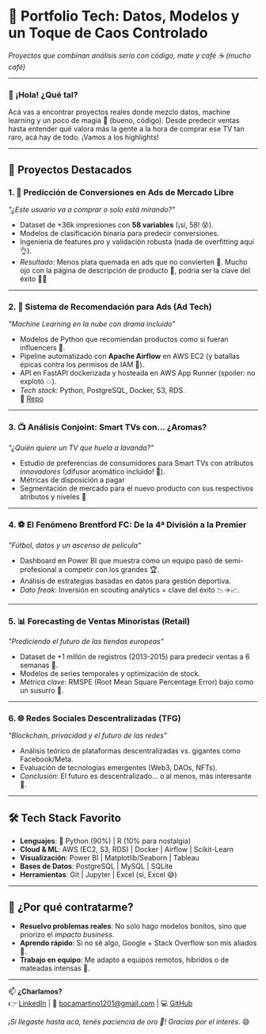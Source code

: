 # 🚀 Portfolio Tech: Datos, Modelos y un Toque de Caos Controlado  
*Proyectos que combinan análisis serio con código, mate y café ☕ (mucho café)*  

---

### 👋 ¡Hola! ¿Qué tal?  
Acá vas a encontrar proyectos reales donde mezclo datos, machine learning y un poco de magia 🎩 (bueno, código). Desde predecir ventas hasta entender qué valora más la gente a la hora de comprar ese TV tan raro, acá hay de todo. ¡Vamos a los highlights!  

---

## 🌟 Proyectos Destacados  

### 1. 🎯 **Predicción de Conversiones en Ads de Mercado Libre**  
*"¿Este usuario va a comprar o solo está mirando?"*  
- Dataset de +36k impresiones con **58 variables** (¡sí, 58! 😵).  
- Modelos de clasificación binaria para predecir conversiones.  
- Ingeniería de features *pro* y validación robusta (nada de overfitting aquí 👌).  
- *Resultado*: Menos plata quemada en ads que no convierten 💸. Mucho ojo con la página de descripción de producto 👀, podria ser la clave del éxito 🧙‍♂️ 

---

### 2. 🤖 **Sistema de Recomendación para Ads (Ad Tech)**  
*"Machine Learning en la nube con drama incluido"*  
- Modelos de Python que recomiendan productos como si fueran influencers 📱.  
- Pipeline automatizado con **Apache Airflow** en AWS EC2 (y batallas épicas contra los permisos de IAM 😤).  
- API en FastAPI dockerizada y hosteada en AWS App Runner (spoiler: no explotó 💥).  
- *Tech stack*: Python, PostgreSQL, Docker, S3, RDS.  
📂 [Repo](https://github.com/MartinoBoca/TP-Final-ML-Ops)  

---

### 3. 📺 **Análisis Conjoint: Smart TVs con... ¿Aromas?**  
*"¿Quién quiere un TV que huela a lavanda?"*  
- Estudio de preferencias de consumidores para Smart TVs con atributos *innovadores* (¡difusor aromático incluido! 🌸).  
- Métricas de disposición a pagar
- Segmentación de mercado para el nuevo producto con sus respectivos atributos y niveles 🎯

---

### 4. ⚽ **El Fenómeno Brentford FC: De la 4ª División a la Premier**  
*"Fútbol, datos y un ascenso de película"*  
- Dashboard en Power BI que muestra cómo un equipo pasó de semi-profesional a competir con los grandes 🏆.  
- Análisis de estrategias basadas en datos para gestión deportiva.  
- *Dato freak*: Inversión en scouting analytics = clave del éxito 📉→📈.  

---

### 5. 📊 **Forecasting de Ventas Minoristas (Retail)**  
*"Prediciendo el futuro de las tiendas europeas"*  
- Dataset de +1 millón de registros (2013-2015) para predecir ventas a 6 semanas 🧐.  
- Modelos de series temporales y optimización de stock.  
- *Métrica clave*: RMSPE (Root Mean Square Percentage Error) bajo como un susurro 🔮.  

---

### 6. 🌐 **Redes Sociales Descentralizadas (TFG)**  
*"Blockchain, privacidad y el futuro de las redes"*  
- Análisis teórico de plataformas descentralizadas vs. gigantes como Facebook/Meta.  
- Evaluación de tecnologías emergentes (Web3, DAOs, NFTs).  
- *Conclusión*: El futuro es descentralizado... o al menos, más interesante 🤯.  

---

## 🛠️ Tech Stack Favorito  
- **Lenguajes**: 🐍 Python (90%) | R (10% para nostalgia)  
- **Cloud & ML**: AWS (EC2, S3, RDS) | Docker | Airflow | Scikit-Learn  
- **Visualización**: Power BI | Matplotlib/Seaborn | Tableau  
- **Bases de Datos**: PostgreSQL | MySQL | SQLite  
- **Herramientas**: Git | Jupyter | Excel (sí, Excel 😅)  

---

## 🧉 ¿Por qué contratarme?  
- **Resuelvo problemas reales**: No solo hago modelos bonitos, sino que priorizo el *impacto business*.  
- **Aprendo rápido**: Si no sé algo, Google + Stack Overflow son mis aliados 🦸.  
- **Trabajo en equipo**: Me adapto a equipos remotos, híbridos o de mateadas intensas 🧉.  

---

📫 **¿Charlamos?**  
👉 [LinkedIn](https://linkedin.com/in/martinoboca/) | 📧 bocamartino1201@gmail.com | 💻 [GitHub](https://github.com/MartinoBoca/Portfolio-de-proyectos)  

*¡Si llegaste hasta acá, tenés paciencia de oro 🏅! Gracias por el interés.* 😄  
